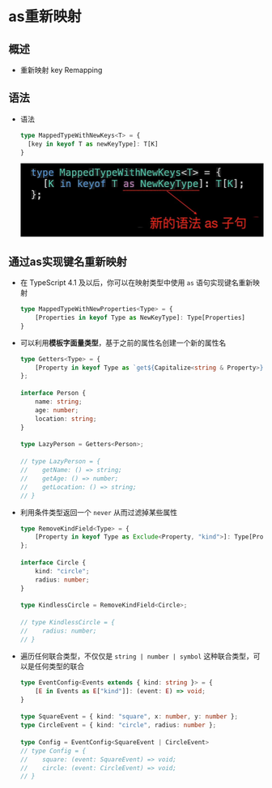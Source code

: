 # as重新映射

## 概述

*   重新映射 key Remapping

## 语法

*   语法

    ```typescript
    type MappedTypeWithNewKeys<T> = {
      [key in keyof T as newKeyType]: T[K]
    }
    ```

    ![](image/image_y5IF4w_c5M.png)

## 通过as实现键名重新映射

*   在 TypeScript 4.1 及以后，你可以在映射类型中使用 `as` 语句实现键名重新映射

    ```typescript
    type MappedTypeWithNewProperties<Type> = {
        [Properties in keyof Type as NewKeyType]: Type[Properties]
    }
    ```

*   可以利用**模板字面量类型**，基于之前的属性名创建一个新的属性名

    ```typescript
    type Getters<Type> = {
        [Property in keyof Type as `get${Capitalize<string & Property>}`]: () => Type[Property]
    };
     
    interface Person {
        name: string;
        age: number;
        location: string;
    }
     
    type LazyPerson = Getters<Person>;

    // type LazyPerson = {
    //    getName: () => string;
    //    getAge: () => number;
    //    getLocation: () => string;
    // }
    ```

*   利用条件类型返回一个 `never` 从而过滤掉某些属性

    ```typescript
    type RemoveKindField<Type> = {
        [Property in keyof Type as Exclude<Property, "kind">]: Type[Property]
    };
     
    interface Circle {
        kind: "circle";
        radius: number;
    }
     
    type KindlessCircle = RemoveKindField<Circle>;

    // type KindlessCircle = {
    //    radius: number;
    // }
    ```

*   遍历任何联合类型，不仅仅是 `string | number | symbol` 这种联合类型，可以是任何类型的联合

    ```typescript
    type EventConfig<Events extends { kind: string }> = {
        [E in Events as E["kind"]]: (event: E) => void;
    }
     
    type SquareEvent = { kind: "square", x: number, y: number };
    type CircleEvent = { kind: "circle", radius: number };
     
    type Config = EventConfig<SquareEvent | CircleEvent>
    // type Config = {
    //    square: (event: SquareEvent) => void;
    //    circle: (event: CircleEvent) => void;
    // }
    ```
